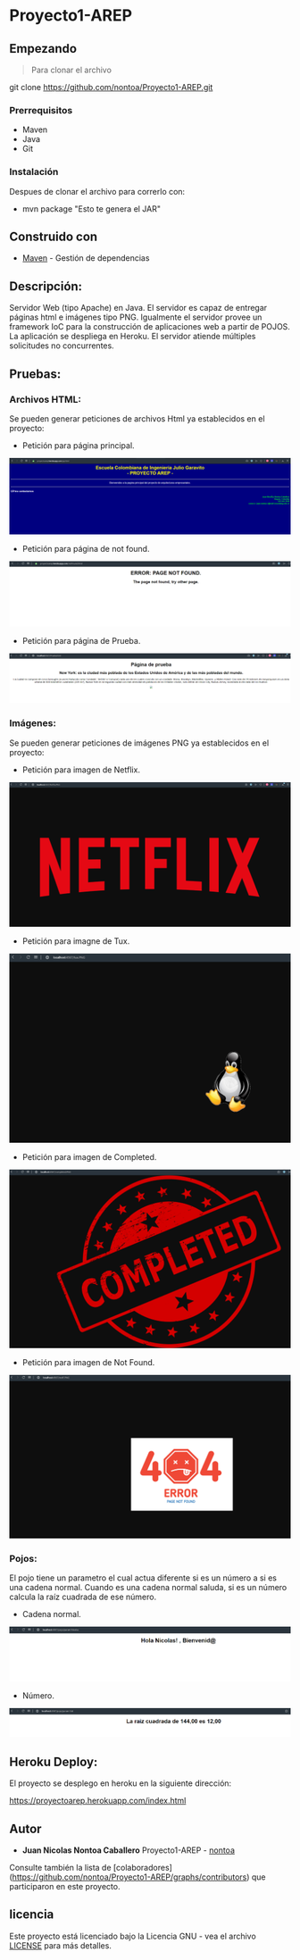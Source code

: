 # Proyecto1-AREP

## Empezando

>Para clonar el archivo 

git clone https://github.com/nontoa/Proyecto1-AREP.git
>
### Prerrequisitos
* Maven
* Java
* Git


### Instalación

Despues de clonar el archivo para correrlo con:

* mvn package "Esto te genera el JAR"

## Construido con

* [Maven](https://maven.apache.org/) - Gestión de dependencias

## Descripción:

Servidor Web (tipo Apache) en Java. El servidor es capaz de entregar páginas html e imágenes tipo PNG. Igualmente el servidor provee un framework IoC para la construcción de aplicaciones web a partir de POJOS. La aplicación se despliega en Heroku. El servidor atiende múltiples solicitudes no concurrentes.

## Pruebas:

### Archivos HTML:

Se pueden generar peticiones de archivos Html ya establecidos en el proyecto:

* Petición para página principal.

![Screenshot](images/Principal.PNG)

* Petición para página de not found.

![Screenshot](images/not.PNG)

* Petición para página de Prueba.

![Screenshot](images/Prue.PNG)

### Imágenes:

Se pueden generar peticiones de imágenes PNG ya establecidos en el proyecto:

* Petición para imagen de Netflix.

![Screenshot](images/Netflix.PNG)

* Petición para imagne de Tux.

![Screenshot](images/tux.PNG)

* Petición para imagen de Completed.

![Screenshot](images/completed.PNG)

* Petición para imagen de Not Found.

![Screenshot](images/notF.PNG)

### Pojos:

El pojo tiene un parametro el cual actua diferente si es un número a si es una cadena normal. Cuando es una cadena normal saluda, si es un número calcula la raíz cuadrada de ese número.

* Cadena normal.

![Screenshot](images/pojo1.PNG)

* Número.

![Screenshot](images/pojo2.PNG)

## Heroku Deploy:

El proyecto se desplego en heroku en la siguiente dirección:

https://proyectoarep.herokuapp.com/index.html


## Autor

* **Juan Nicolas Nontoa Caballero**  Proyecto1-AREP - [nontoa](https://github.com/nontoa)

Consulte también la lista de [colaboradores] (https://github.com/nontoa/Proyecto1-AREP/graphs/contributors) que participaron en este proyecto.

## licencia

Este proyecto está licenciado bajo la Licencia GNU - vea el archivo [LICENSE](LICENSE) para más detalles.
